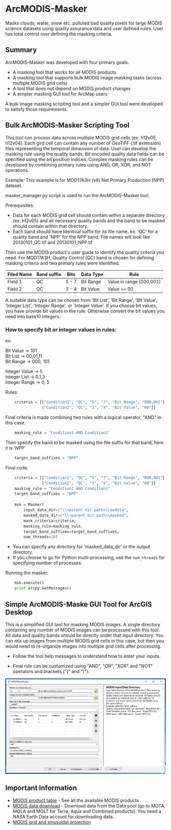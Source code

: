 # ArcMODIS-Masker
Masks clouds, water, snow etc. polluted bad quality pixels for large MODIS science datasets using quality assurance data and user defined rules. User has total control over defining the masking criteria.

## Summary
ArcMODIS-Masker was developed with four primary goals.
* A masking tool that works for all MODIS products
* A masking tool that supports bulk MODIS image masking tasks (across multiple MODIS grid cells)
* A tool that does not depend on MODIS product changes
* A simpler masking GUI tool for ArcMap users

A bulk image masking scripting tool and a simpler GUI tool were developed to satisfy those requirements.

## Bulk ArcMODIS-Masker Scripting Tool

This tool can process data across multiple MODIS grid cells (ex: h12v05, h12v04). Each gird cell can contain any number of GeoTiFF (.tif extension) files representing the temporal dimension of data. User can develop the masking rule using the quality bands. Bit encoded quality data fields can be specified using the bit position indices. Complex masking rules can be developed by combining primary rules using AND, OR, XOR, and NOT operations.

Example: This example is for MOD17A3H (v6) Net Primary Production (NPP) dataset.

masker_manager.py script is used to run the ArcMODIS-Masker tool.

Prerequisites:

* Data for each MODIS grid cell should contain within a separate directory (ex: h12v05) and all necessary quality bands and the band to be masked should contain within that directory.
* Each band should have identical suffix for its file name.
  ex: 'QC' for a quality band and 'NPP' for the NPP band. File names will look like 20130101_QC.tif and 20130101_NPP.tif

Then use the MODIS product's user guide to identify the quality criteria you need. For MOD17A3H, Quality Control (QC) band is chosen for defining masking criteria and two primary rules were identified.

| Filed Name  | Band suffix | Bits | Data Type |Rule |
| ------------- | ------------- |------------- |------------- |------------- |
| Field 1  | QC  | 5 - 7  |Bit Range  |Value in range (000,001)  |
| Field 2  | QC  | 3 - 4  |Bit Value  |Value == 00 |

A suitable data type can be chosen from 'Bit List', 'Bit Range', 'Bit Value', 'Integer List', 'Integer Range', or 'Integer Value'. If you choose bit values, you have provide bit values in the rule. Otherwise convert the bit values you need into base10 integers.

### How to specify bit or integer values in rules:
ex: 

Bit Value -> 101<br/>
Bit List -> 00,01,11<br/>
Bit Range -> 000, 101

Integer Value -> 5<br/>
Integer List -> 0,1,3<br/>
Integer Range -> 0, 5

Rules:

```Python
    criteria = [["Condition1", "QC", "5", "7", "Bit Range", "000,001"],
                ["Condition2", "QC", "3", "4", "Bit Value", "00"]]
```

Final criteria is made combining two rules with a logical operator, "AND" in this case.

```Python
    masking_rule = "Condition1 AND Condition2"
```

Then specify the band to be masked using the file suffix for that band, here it is 'NPP'

```Python
    target_band_suffixes = "NPP"
```

Final code:

```Python
    criteria = [["Condition1", "QC", "5", "7", "Bit Range", "000,001"],
                ["Condition2", "QC", "3", "4", "Bit Value", "00"]]
    masking_rule = "Condition1 AND Condition2"
    target_band_suffixes = "NPP"
    
    msk = Masker(       
        input_data_dir=r"\\<parent dir path>\rawdata",
        masked_data_dir=r"\\<parent dir path>\masked",
        mask_criteria=criteria,
        masking_rule=masking_rule,
        target_band_suffixes=target_band_suffixes,
        num_threads=10)
```

* You can specify any directory for 'masked_data_dir' or the output directory.
* If you choose to go for Python multi-processing, use the `num_threads` for specifying number of processes.

Running the masker:

```Python
    msk.execute()
    print arcpy.GetMessages()
```


## Simple ArcMODIS-Maske GUI Tool for ArcGIS Desktop

This is a simplified GUI tool for masking MODIS images. A single directory containing any number of MODIS images can be processed with this tool. All data and quality bands should be directly under that input directory. You can mix up images from multiple MODIS grid cells in this case, but then you would need to re-organize images into multiple grid cells after processing.

* Follow the tool help messages to understand how to enter your inputs.

* Final rule can be customized using "AND", "OR", "XOR" and "NOT" operators and brackets ("(" and ")").


![Alt text](MaskBuilder_screen1.PNG?raw=true "ArcMODIS Masker Tool")

## Important Information
* [MODIS product table](https://lpdaac.usgs.gov/dataset_discovery/modis/modis_products_table) - See all the available MODIS products
* [MODIS data download](https://e4ftl01.cr.usgs.gov/) - Download data from the Data pool (go to MOTA, MOLA and MOLT for Terra, Aqua and Combined products). You need a NASA Earth Data account for downloading data.
* [MODIS grid and sinusoidal projection](modis_grid.zip)
